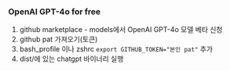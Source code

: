 ### OpenAI GPT-4o for free ###

1. github marketplace - models에서 OpenAI GPT-4o 모델 베타 신청
2. github pat 가져오기(토큰)
3. bash_profile 이나 zshrc
    `export GITHUB_TOKEN="본인 pat"` 추가
4. dist/에 있는 chatgpt 바이너리 실행


